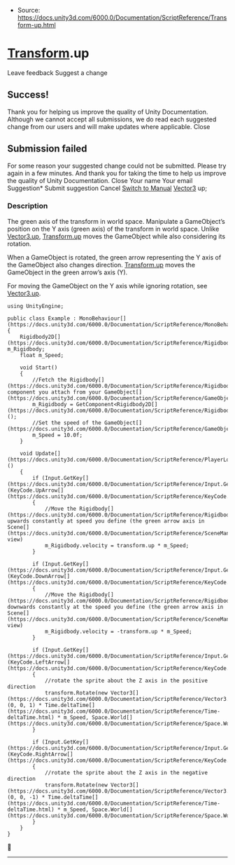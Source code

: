 * Source: https://docs.unity3d.com/6000.0/Documentation/ScriptReference/Transform-up.html

#  [Transform](https://docs.unity3d.com/6000.0/Documentation/ScriptReference/Transform.html).up
Leave feedback
Suggest a change
## Success!
Thank you for helping us improve the quality of Unity Documentation. Although we cannot accept all submissions, we do read each suggested change from our users and will make updates where applicable.
Close
## Submission failed
For some reason your suggested change could not be submitted. Please <a>try again</a> in a few minutes. And thank you for taking the time to help us improve the quality of Unity Documentation.
Close
Your name Your email Suggestion* Submit suggestion
Cancel
[Switch to Manual](https://docs.unity3d.com/6000.0/Documentation/Manual/class-Transform.html "Go to Transform Component in the Manual")
[Vector3](https://docs.unity3d.com/6000.0/Documentation/ScriptReference/Vector3.html) up; 
### Description
The green axis of the transform in world space.
Manipulate a GameObject’s position on the Y axis (green axis) of the transform in world space. Unlike [Vector3.up](https://docs.unity3d.com/6000.0/Documentation/ScriptReference/Vector3-up.html), [Transform.up](https://docs.unity3d.com/6000.0/Documentation/ScriptReference/Transform-up.html) moves the GameObject while also considering its rotation.  
  
When a GameObject is rotated, the green arrow representing the Y axis of the GameObject also changes direction. [Transform.up](https://docs.unity3d.com/6000.0/Documentation/ScriptReference/Transform-up.html) moves the GameObject in the green arrow’s axis (Y).  
  
For moving the GameObject on the Y axis while ignoring rotation, see [Vector3.up](https://docs.unity3d.com/6000.0/Documentation/ScriptReference/Vector3-up.html).
```
using UnityEngine;  
  
public class Example : MonoBehaviour[](https://docs.unity3d.com/6000.0/Documentation/ScriptReference/MonoBehaviour.html)
{
    Rigidbody2D[](https://docs.unity3d.com/6000.0/Documentation/ScriptReference/Rigidbody2D.html) m_Rigidbody;
    float m_Speed;  
  
    void Start()
    {
        //Fetch the Rigidbody[](https://docs.unity3d.com/6000.0/Documentation/ScriptReference/Rigidbody.html) component you attach from your GameObject[](https://docs.unity3d.com/6000.0/Documentation/ScriptReference/GameObject.html)
        m_Rigidbody = GetComponent<Rigidbody2D[](https://docs.unity3d.com/6000.0/Documentation/ScriptReference/Rigidbody2D.html)>();
        //Set the speed of the GameObject[](https://docs.unity3d.com/6000.0/Documentation/ScriptReference/GameObject.html)
        m_Speed = 10.0f;
    }  
  
    void Update[](https://docs.unity3d.com/6000.0/Documentation/ScriptReference/PlayerLoop.Update.html)()
    {
        if (Input.GetKey[](https://docs.unity3d.com/6000.0/Documentation/ScriptReference/Input.GetKey.html)(KeyCode.UpArrow[](https://docs.unity3d.com/6000.0/Documentation/ScriptReference/KeyCode.UpArrow.html)))
        {
            //Move the Rigidbody[](https://docs.unity3d.com/6000.0/Documentation/ScriptReference/Rigidbody.html) upwards constantly at speed you define (the green arrow axis in Scene[](https://docs.unity3d.com/6000.0/Documentation/ScriptReference/SceneManagement.Scene.html) view)
            m_Rigidbody.velocity = transform.up * m_Speed;
        }  
  
        if (Input.GetKey[](https://docs.unity3d.com/6000.0/Documentation/ScriptReference/Input.GetKey.html)(KeyCode.DownArrow[](https://docs.unity3d.com/6000.0/Documentation/ScriptReference/KeyCode.DownArrow.html)))
        {
            //Move the Rigidbody[](https://docs.unity3d.com/6000.0/Documentation/ScriptReference/Rigidbody.html) downwards constantly at the speed you define (the green arrow axis in Scene[](https://docs.unity3d.com/6000.0/Documentation/ScriptReference/SceneManagement.Scene.html) view)
            m_Rigidbody.velocity = -transform.up * m_Speed;
        }  
  
        if (Input.GetKey[](https://docs.unity3d.com/6000.0/Documentation/ScriptReference/Input.GetKey.html)(KeyCode.LeftArrow[](https://docs.unity3d.com/6000.0/Documentation/ScriptReference/KeyCode.LeftArrow.html)))
        {
            //rotate the sprite about the Z axis in the positive direction
            transform.Rotate(new Vector3[](https://docs.unity3d.com/6000.0/Documentation/ScriptReference/Vector3.html)(0, 0, 1) * Time.deltaTime[](https://docs.unity3d.com/6000.0/Documentation/ScriptReference/Time-deltaTime.html) * m_Speed, Space.World[](https://docs.unity3d.com/6000.0/Documentation/ScriptReference/Space.World.html));
        }  
  
        if (Input.GetKey[](https://docs.unity3d.com/6000.0/Documentation/ScriptReference/Input.GetKey.html)(KeyCode.RightArrow[](https://docs.unity3d.com/6000.0/Documentation/ScriptReference/KeyCode.RightArrow.html)))
        {
            //rotate the sprite about the Z axis in the negative direction
            transform.Rotate(new Vector3[](https://docs.unity3d.com/6000.0/Documentation/ScriptReference/Vector3.html)(0, 0, -1) * Time.deltaTime[](https://docs.unity3d.com/6000.0/Documentation/ScriptReference/Time-deltaTime.html) * m_Speed, Space.World[](https://docs.unity3d.com/6000.0/Documentation/ScriptReference/Space.World.html));
        }
    }
}

```

* * *
